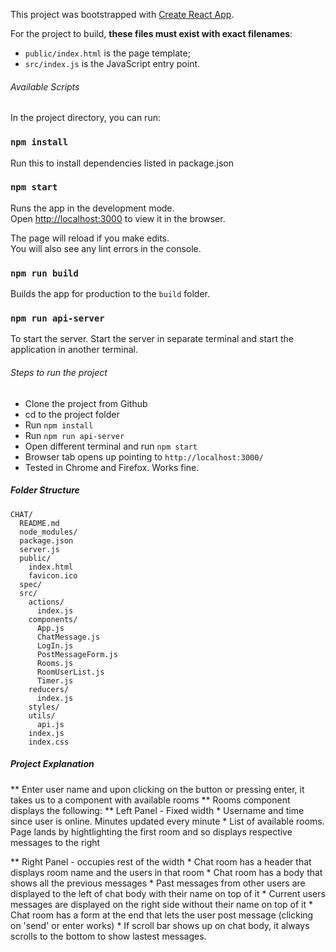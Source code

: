 This project was bootstrapped with [Create React App](https://github.com/facebookincubator/create-react-app).

For the project to build, **these files must exist with exact filenames**:

* `public/index.html` is the page template;
* `src/index.js` is the JavaScript entry point.

###### Available Scripts ######

In the project directory, you can run:

### `npm install`

Run this to install dependencies listed in package.json

### `npm start`

Runs the app in the development mode.<br>
Open [http://localhost:3000](http://localhost:3000) to view it in the browser.

The page will reload if you make edits.<br>
You will also see any lint errors in the console.

### `npm run build`

Builds the app for production to the `build` folder.<br>

### `npm run api-server`

To start the server. Start the server in separate terminal and start the application in another terminal.

###### Steps to run the project ######

* Clone the project from Github
* cd to the project folder
* Run `npm install`
* Run `npm run api-server`
* Open different terminal and run `npm start`
* Browser tab opens up pointing to `http://localhost:3000/`
* Tested in Chrome and Firefox. Works fine.

##### Folder Structure #####

```
CHAT/
  README.md
  node_modules/
  package.json
  server.js
  public/
    index.html
    favicon.ico
  spec/
  src/
    actions/
      index.js
    components/
      App.js
      ChatMessage.js
      LogIn.js
      PostMessageForm.js
      Rooms.js
      RoomUserList.js
      Timer.js
    reducers/
      index.js
    styles/
    utils/
      api.js
    index.js
    index.css

```

##### Project Explanation #####

** Enter user name and upon clicking on the button or pressing enter, it takes us to a component with available rooms
** Rooms component displays the following:
  ** Left Panel - Fixed width
    * Username and time since user is online. Minutes updated every minute
    * List of available rooms. Page lands by hightlighting the first room and so displays respective messages to the right

  ** Right Panel - occupies rest of the width
    * Chat room has a header that displays room name and the users in that room
    * Chat room has a body that shows all the previous messages
    * Past messages from other users are displayed to the left of chat body with their name on top of it
    * Current users messages are displayed on the right side without their name on top of it
    * Chat room has a form at the end that lets the user post message (clicking on 'send' or enter works)
    * If scroll bar shows up on chat body, it always scrolls to the bottom to show lastest messages.

